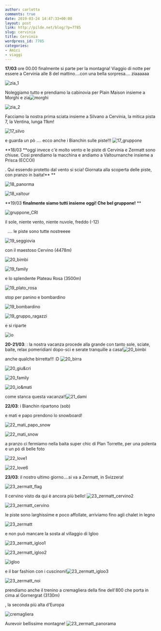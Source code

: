 ```yaml
---
author: carlotta
comments: true
date: 2019-03-24 14:47:33+00:00
layout: post
link: http://pilde.net/blog/?p=7785
slug: cervinia
title: Cervinia
wordpress_id: 7785
categories:
- Amici
- viaggi
---
```


**17/03** ore 00.00 finalmente si parte per la montagna! Viaggio di notte per essere a Cervinia alle 8 del mattino....con una bella sorpresa.... ziaaaaaa

![zia_1]({{baseurl}}/uploads/2019/04/zia_1.png)


Noleggiamo tutto e prendiamo la cabinovia per Plain Maison insieme a Morghi e zia![morghi]({{baseurl}}/uploads/2019/04/morghi.png)


 ![zia_2]({{baseurl}}/uploads/2019/04/zia_2.png)


Facciamo la nostra prima sciata insieme a Silvano a Cervinia, la mitica pista 7, la Ventina, lunga 11km!

![17_silvo]({{baseurl}}/uploads/2019/04/17_silvo.png)


e guarda un pò .... ecco anche i Bianchin sulle piste!!! ![17_gruppone]({{baseurl}}/uploads/2019/04/17_gruppone.png)


**18/03 **oggi invece c'è molto vento e le piste di Cervinia e Zermatt sono chiuse. Così prendiamo la macchina e andiamo a Valtournanche insieme a Prisca (ECCOI)


. Qui essendo protetto dal vento si scia! Giornata alla scoperta delle piste, con pranzo in baita!**
**

![18_panorma]({{baseurl}}/uploads/2019/04/18_panorma.jpg)




![18_valtour]({{baseurl}}/uploads/2019/04/18_valtour.jpg)


**19/03 **finalmente siamo tutti insieme oggi! Che bel gruppone!**
**

![gruppone_CRI]({{baseurl}}/uploads/2019/04/gruppone_CRI.jpg)


il sole, niente vento, niente nuvole, freddo (-12)


  .... le piste sono tutte nostreeee

![19_seggiovia]({{baseurl}}/uploads/2019/04/19_seggiovia.jpg)


con il maestoso Cervino (4478m)


 ![20_bimbi]({{baseurl}}/uploads/2019/04/20_bimbi.jpg)


 ![19_family]({{baseurl}}/uploads/2019/04/19_family.jpg)


e lo splendente Plateau Rosa (3500m)




![19_plato_rosa]({{baseurl}}/uploads/2019/04/19_plato_rosa.jpg)


stop per panino e bombardino

![19_bombardino]({{baseurl}}/uploads/2019/04/19_bombardino.jpg)




![19_gruppo_ragazzi]({{baseurl}}/uploads/2019/04/19_gruppo_ragazzi.png)




e si riparte

![io]({{baseurl}}/uploads/2019/04/io.jpg)


**20-21/03**: : la nostra vacanza procede alla grande con tanto sole, sciate, baite, relax pomeridiani dopo-sci e serate tranquille a casa!![20_bimbi]({{baseurl}}/uploads/2019/03/20_bimbi.jpg)


anche qualche birretta!!! :D ![20_birra]({{baseurl}}/uploads/2019/03/20_birra.jpg)


 ![20_giu&cri]({{baseurl}}/uploads/2019/03/20_giucri.png)


 ![20_family]({{baseurl}}/uploads/2019/03/20_family.jpg)


 ![20_io&mati]({{baseurl}}/uploads/2019/03/20_iomati.png)


 come stanca questa vacanza!!![21_dami]({{baseurl}}/uploads/2019/03/21_dami.jpg)


**22/03**: i Bianchin ripartono (sob)


 e mati e papo prendono lo snowboard!

![22_mati_papo_snow]({{baseurl}}/uploads/2019/03/22_mati_papo_snow.jpg)


 ![22_mati_snow]({{baseurl}}/uploads/2019/03/22_mati_snow.jpg)




a pranzo ci fermiamo nella baita super chic di Plan Torrette, per una polenta e un pò di belle foto

![22_love1]({{baseurl}}/uploads/2019/03/22_love1.jpg)


 ![22_love6]({{baseurl}}/uploads/2019/03/22_love6.jpg)


**23/03**: il nostro ultimo giorno....si va a Zermatt, in Svizzera!

![23_zermatt_flag]({{baseurl}}/uploads/2019/03/23_zermatt_flag.jpg)


Il cervino visto da qui è ancora più bello! ![23_zermatt_cervino2]({{baseurl}}/uploads/2019/03/23_zermatt_cervino2.jpg)


 ![23_zermatt_cervino]({{baseurl}}/uploads/2019/03/23_zermatt_cervino.jpg)


le piste sono larghissime e poco affollate, arriviamo fino agli chalet in legno

![23_zermatt]({{baseurl}}/uploads/2019/03/23_zermatt.jpg)


e non può mancare la sosta al villaggio di Igloo

![23_zermatt_igloo1]({{baseurl}}/uploads/2019/03/23_zermatt_igloo1.png)


 ![23_zermatt_igloo2]({{baseurl}}/uploads/2019/03/23_zermatt_igloo2.png)




![igloo]({{baseurl}}/uploads/2019/03/igloo.jpg)




e il bar fashion con i cuscinoni!![23_zermatt_igloo3]({{baseurl}}/uploads/2019/03/23_zermatt_igloo3.png)


 ![23_zermatt_noi]({{baseurl}}/uploads/2019/03/23_zermatt_noi.png)


prendiamo anche il trenino a cremagliera della fine dell'800 che porta in cima al Gornergrat (3130m)


, la seconda più alta d'Europa

![cremagliera]({{baseurl}}/uploads/2019/03/cremagliera.png)


Aurevoir bellissime montagne! ![23_zermatt_panorama]({{baseurl}}/uploads/2019/03/23_zermatt_panorama.jpg)




